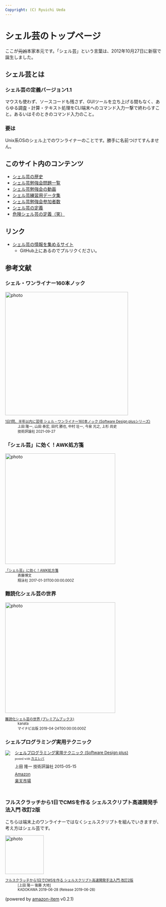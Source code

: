 ```yaml
---
Copyright: (C) Ryuichi Ueda
---
```



# シェル芸のトップページ

ここが~~元凶~~本家本元です。「シェル芸」という言葉は、2012年10月27日に新宿で誕生しました。

## シェル芸とは

### シェル芸の定義バージョン1.1

マウスも使わず、ソースコードも残さず、GUIツールを立ち上げる間もなく、あらゆる調査・計算・テキスト処理をCLI端末へのコマンド入力一撃で終わらすこと。あるいはそのときのコマンド入力のこと。

### 要は

Unix系OSのシェル上でのワンライナーのことです。勝手に名前つけてすんません。

## このサイト内のコンテンツ

* [シェル芸の歴史](/?page=08865)
* [シェル芸勉強会問題一覧](/?page=00684)
* [シェル芸勉強会の動画](/?page=09678)
* [シェル芸練習用データ集](/?page=05649)
* [シェル芸勉強会参加者数](/?page=05567)
* [シェル芸の定義](/?page=01434)
* [危険シェル芸の定義（笑）](/?page=03752)

## リンク

* [シェル芸の情報を集めるサイト](https://shellgei.github.io/info/)
  * GitHub上にあるのでプルリクください。


## 参考文献

### シェル・ワンライナー160本ノック

<div class="card">
  <div class="row no-gutters">
    <div class="col-md-2">
      <a class="item url" href="https://www.amazon.co.jp/dp/4297122677?tag=ryuichiueda-22&linkCode=ogi&th=1&psc=1"><img src="https://m.media-amazon.com/images/I/51F6w9FoosL._SL500_.jpg" width="395" alt="photo"></a>
    </div>
    <div class="col-md-10">
      <div class="card-body">
        <dl class="fn" style="font-size:80%">
          <dt><a href="https://www.amazon.co.jp/dp/4297122677?tag=ryuichiueda-22&linkCode=ogi&th=1&psc=1">1日1問、半年以内に習得 シェル・ワンライナー160本ノック (Software Design plusシリーズ)</a></dt>
          <dd>上田 隆一, 山田 泰宏, 田代 勝也, 中村 壮一, 今泉 光之, 上杉 尚史</dd>
          <dd>技術評論社 2021-09-27</dd>
        </dl>
      </div>
    </div>
  </div>
</div>

### 「シェル芸」に効く！AWK処方箋

<div class="card">
  <div class="row no-gutters">
    <div class="col-md-2">
      <a class="item url" href="https://www.amazon.co.jp/dp/B01MYDZ55O?tag=ryuichiueda-22&linkCode=ogi&th=1&psc=1"><img src="https://m.media-amazon.com/images/I/51tblGImaML._SL500_.jpg" width="354" alt="photo"></a>
    </div>
    <div class="col-md-10">
      <div class="card-body">
        <dl class="fn" style="font-size:80%">
          <dt><a href="https://www.amazon.co.jp/dp/B01MYDZ55O?tag=ryuichiueda-22&linkCode=ogi&th=1&psc=1">「シェル芸」に効く！AWK処方箋</a></dt>
          <dd>斉藤博文</dd>
          <dd>翔泳社 2017-01-31T00:00:00.000Z</dd>
        </dl>
      </div>
    </div>
  </div>
</div>


### 難読化シェル芸の世界

<div class="card">
  <div class="row no-gutters">
    <div class="col-md-2">
      <a class="item url" href="https://www.amazon.co.jp/dp/B07QRT9776?tag=ryuichiueda-22&linkCode=ogi&th=1&psc=1"><img src="https://m.media-amazon.com/images/I/5145jNWpDnL._SL500_.jpg" width="354" alt="photo"></a>
    </div>
    <div class="col-md-10">
      <div class="card-body">
        <dl class="fn" style="font-size:80%">
          <dt><a href="https://www.amazon.co.jp/dp/B07QRT9776?tag=ryuichiueda-22&linkCode=ogi&th=1&psc=1">難読化シェル芸の世界 (プレミアムブックス)</a></dt>
          <dd>kanata</dd>
          <dd>マイナビ出版 2019-04-24T00:00:00.000Z</dd>
        </dl>
      </div>
    </div>
  </div>
</div>


### シェルプログラミング実用テクニック

<div class="kaerebalink-box" style="text-align:left;padding-bottom:20px;font-size:small;/zoom: 1;overflow: hidden;"><div class="kaerebalink-image" style="float:left;margin:0 15px 10px 0;"><a href="http://www.amazon.co.jp/exec/obidos/ASIN/4774173444/ryuichiueda-22/" target="_blank" ><img src="https://images-fe.ssl-images-amazon.com/images/I/51RK9eRR0PL._SL160_.jpg" style="border: none;" /></a></div><div class="kaerebalink-info" style="line-height:120%;/zoom: 1;overflow: hidden;"><div class="kaerebalink-name" style="margin-bottom:10px;line-height:120%"><a href="http://www.amazon.co.jp/exec/obidos/ASIN/4774173444/ryuichiueda-22/" target="_blank" >シェルプログラミング実用テクニック (Software Design plus)</a><div class="kaerebalink-powered-date" style="font-size:8pt;margin-top:5px;font-family:verdana;line-height:120%">posted with <a href="http://kaereba.com" rel="nofollow" target="_blank">カエレバ</a></div></div><div class="kaerebalink-detail" style="margin-bottom:5px;">上田 隆一 技術評論社 2015-05-15    </div><div class="kaerebalink-link1" style="margin-top:10px;"><div class="shoplinkamazon" style="margin:5px 0"><a href="http://www.amazon.co.jp/gp/search?keywords=%E3%82%B7%E3%82%A7%E3%83%AB%E3%83%97%E3%83%AD%E3%82%B0%E3%83%A9%E3%83%9F%E3%83%B3%E3%82%B0%E5%AE%9F%E7%94%A8%E3%83%86%E3%82%AF%E3%83%8B%E3%83%83%E3%82%AF&__mk_ja_JP=%E3%82%AB%E3%82%BF%E3%82%AB%E3%83%8A&tag=ryuichiueda-22" target="_blank" >Amazon</a></div><div class="shoplinkrakuten" style="margin:5px 0"><a href="https://hb.afl.rakuten.co.jp/hgc/131cef76.deb3ed6a.131cef77.7335f681/?pc=http%3A%2F%2Fsearch.rakuten.co.jp%2Fsearch%2Fmall%2F%25E3%2582%25B7%25E3%2582%25A7%25E3%2583%25AB%25E3%2583%2597%25E3%2583%25AD%25E3%2582%25B0%25E3%2583%25A9%25E3%2583%259F%25E3%2583%25B3%25E3%2582%25B0%25E5%25AE%259F%25E7%2594%25A8%25E3%2583%2586%25E3%2582%25AF%25E3%2583%258B%25E3%2583%2583%25E3%2582%25AF%2F-%2Ff.1-p.1-s.1-sf.0-st.A-v.2%3Fx%3D0%26scid%3Daf_ich_link_urltxt%26m%3Dhttp%3A%2F%2Fm.rakuten.co.jp%2F" target="_blank" >楽天市場</a></div></div></div><div class="booklink-footer" style="clear: left"></div></div>

### フルスクラッチから1日でCMSを作る シェルスクリプト高速開発手法入門 改訂2版

こちらは端末上のワンライナーではなくシェルスクリプトを組んでいきますが、考え方はシェル芸です。

<div class="card">
  <div class="row no-gutters">
    <div class="col-md-2">
      <a class="item url" href="https://www.amazon.co.jp/exec/obidos/ASIN/4048930699/ryuichiueda-22"><img src="https://images-fe.ssl-images-amazon.com/images/I/51T-SfWPsPL._SL160_.jpg" width="124" alt="photo"></a>
    </div>
    <div class="col-md-10">
      <div class="card-body">
        <dl class="fn" style="font-size:80%">
          <dt><a href="https://www.amazon.co.jp/exec/obidos/ASIN/4048930699/ryuichiueda-22">フルスクラッチから1日でCMSを作る シェルスクリプト高速開発手法入門 改訂2版</a></dt>
          <dd>[上田 隆一 後藤 大地]</dd>
          <dd>KADOKAWA 2019-06-28 (Release 2019-06-28)</dd>
        </dl>
        <p class="powered-by" >(powered by <a href="https://github.com/spiegel-im-spiegel/amazon-item" >amazon-item</a> v0.2.1)</p>
      </div>
    </div>
  </div>
</div>
